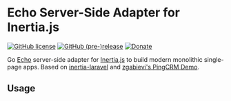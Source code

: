 # Echo Server-Side Adapter for Inertia.js 
[![GitHub license](https://img.shields.io/github/license/elipzis/aPing.svg)](https://github.com/elipzis/aping/blob/master/LICENSE.md) [![GitHub (pre-)release](https://img.shields.io/badge/release-0.1.0-yellow.svg)](https://github.com/elipzis/aping/releases/tag/0.4.0) [![Donate](https://img.shields.io/badge/Donate-PayPal-green.svg)](https://www.paypal.me/elipzis)

Go [Echo][3] server-side adapter for [Inertia.js][2] to build modern monolithic single-page apps. Based on [inertia-laravel][4] and [zgabievi's PingCRM Demo][5].

## Usage

  [1]: https://elipZis.com
  [2]: https://inertiajs.com/
  [3]: https://echo.labstack.com/
  [4]: https://github.com/inertiajs/inertia-laravel
  [5]: https://github.com/zgabievi/pingcrm-svelte
